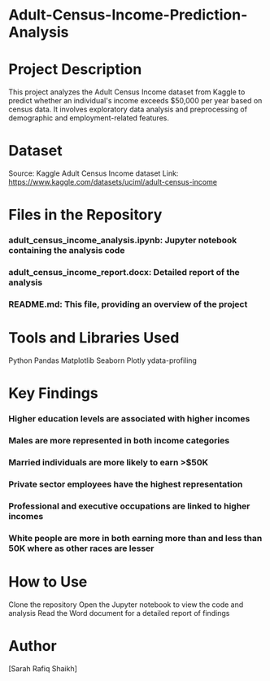 # Adult-Census-Income-Prediction-Analysis

# Project Description
This project analyzes the Adult Census Income dataset from Kaggle to predict whether an individual's income exceeds $50,000 per year based on census data. It involves exploratory data analysis and preprocessing of demographic and employment-related features.

# Dataset

Source: Kaggle Adult Census Income dataset
Link: https://www.kaggle.com/datasets/uciml/adult-census-income

# Files in the Repository

### adult_census_income_analysis.ipynb: Jupyter notebook containing the analysis code
### adult_census_income_report.docx: Detailed report of the analysis
### README.md: This file, providing an overview of the project

# Tools and Libraries Used

Python
Pandas
Matplotlib
Seaborn
Plotly
ydata-profiling

# Key Findings

### Higher education levels are associated with higher incomes
### Males are more represented in both income categories
### Married individuals are more likely to earn >$50K
### Private sector employees have the highest representation
### Professional and executive occupations are linked to higher incomes
### White people are more in both earning more than and less than 50K where as other races are lesser

# How to Use

Clone the repository
Open the Jupyter notebook to view the code and analysis
Read the Word document for a detailed report of findings


# Author
[Sarah Rafiq Shaikh]

